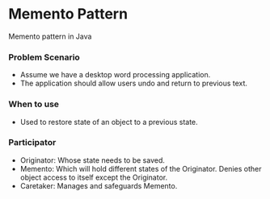 # Memento Pattern
Memento pattern in Java

### Problem Scenario
 - Assume we have a desktop word processing application.
 - The application should allow users undo and return to previous text.

### When to use
 - Used to restore state of an object to a previous state.
 
### Participator
 - Originator:  Whose state needs to be saved.
 - Memento:     Which will hold different states of the Originator. Denies other object access to itself except the Originator.
 - Caretaker:   Manages and safeguards Memento.
 